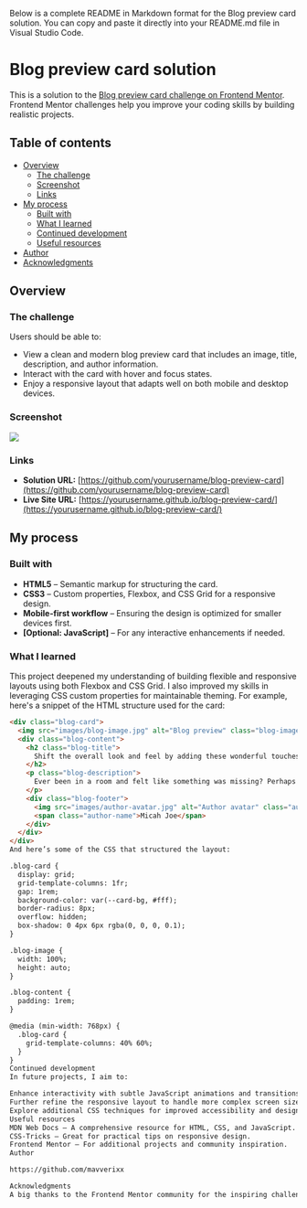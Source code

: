 Below is a complete README in Markdown format for the Blog preview card solution. You can copy and paste it directly into your README.md file in Visual Studio Code.

# Blog preview card solution

This is a solution to the [Blog preview card challenge on Frontend Mentor](https://www.frontendmentor.io/challenges/blog-preview-card-ckPaj01IcS). Frontend Mentor challenges help you improve your coding skills by building realistic projects.

## Table of contents

- [Overview](#overview)
  - [The challenge](#the-challenge)
  - [Screenshot](#screenshot)
  - [Links](#links)
- [My process](#my-process)
  - [Built with](#built-with)
  - [What I learned](#what-i-learned)
  - [Continued development](#continued-development)
  - [Useful resources](#useful-resources)
- [Author](#author)
- [Acknowledgments](#acknowledgments)

## Overview

### The challenge

Users should be able to:

- View a clean and modern blog preview card that includes an image, title, description, and author information.
- Interact with the card with hover and focus states.
- Enjoy a responsive layout that adapts well on both mobile and desktop devices.

### Screenshot

![](./screenshot.jpg)

### Links

- **Solution URL:** [https://github.com/yourusername/blog-preview-card](https://github.com/yourusername/blog-preview-card)
- **Live Site URL:** [https://yourusername.github.io/blog-preview-card/](https://yourusername.github.io/blog-preview-card/)

## My process

### Built with

- **HTML5** – Semantic markup for structuring the card.
- **CSS3** – Custom properties, Flexbox, and CSS Grid for a responsive design.
- **Mobile-first workflow** – Ensuring the design is optimized for smaller devices first.
- **[Optional: JavaScript]** – For any interactive enhancements if needed.

### What I learned

This project deepened my understanding of building flexible and responsive layouts using both Flexbox and CSS Grid. I also improved my skills in leveraging CSS custom properties for maintainable theming. For example, here's a snippet of the HTML structure used for the card:

```html
<div class="blog-card">
  <img src="images/blog-image.jpg" alt="Blog preview" class="blog-image" />
  <div class="blog-content">
    <h2 class="blog-title">
      Shift the overall look and feel by adding these wonderful touches to furniture in your home
    </h2>
    <p class="blog-description">
      Ever been in a room and felt like something was missing? Perhaps it felt slightly bare and uninviting. I’ve got some simple tips to help you make any room feel complete.
    </p>
    <div class="blog-footer">
      <img src="images/author-avatar.jpg" alt="Author avatar" class="author-avatar" />
      <span class="author-name">Micah Joe</span>
    </div>
  </div>
</div>
And here’s some of the CSS that structured the layout:

.blog-card {
  display: grid;
  grid-template-columns: 1fr;
  gap: 1rem;
  background-color: var(--card-bg, #fff);
  border-radius: 8px;
  overflow: hidden;
  box-shadow: 0 4px 6px rgba(0, 0, 0, 0.1);
}

.blog-image {
  width: 100%;
  height: auto;
}

.blog-content {
  padding: 1rem;
}

@media (min-width: 768px) {
  .blog-card {
    grid-template-columns: 40% 60%;
  }
}
Continued development
In future projects, I aim to:

Enhance interactivity with subtle JavaScript animations and transitions.
Further refine the responsive layout to handle more complex screen sizes.
Explore additional CSS techniques for improved accessibility and design refinements.
Useful resources
MDN Web Docs – A comprehensive resource for HTML, CSS, and JavaScript.
CSS-Tricks – Great for practical tips on responsive design.
Frontend Mentor – For additional projects and community inspiration.
Author

https://github.com/mavverixx

Acknowledgments
A big thanks to the Frontend Mentor community for the inspiring challenges and valuable feedback that helped me improve this project.



